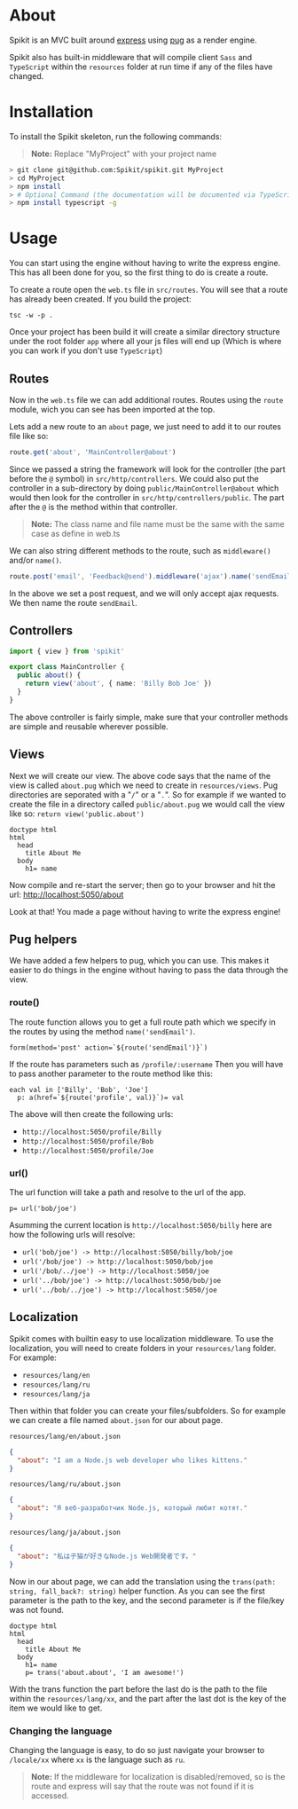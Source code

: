 # About

Spikit is an MVC built around [express](https://expressjs.com) using [pug](https://pugjs.org) as a render engine.

Spikit also has built-in middleware that will compile client `Sass` and `TypeScript` within the `resources` folder at run time if any of the files have changed.

# Installation

To install the Spikit skeleton, run the following commands:

> **Note:** Replace "MyProject" with your project name

```sh
> git clone git@github.com:Spikit/spikit.git MyProject
> cd MyProject
> npm install
> # Optional Command (the documentation will be documented via TypeScript):
> npm install typescript -g
```

# Usage

You can start using the engine without having to write the express engine. This has all been done for you, so the first thing to do is create a route.

To create a route open the `web.ts` file in `src/routes`. You will see that a route has already been created. If you build the project:

```
tsc -w -p .
```

Once your project has been build it will create a similar directory structure under the root folder `app` where all your js files will end up (Which is where you can work if you don't use `TypeScript`)

## Routes

Now in the `web.ts` file we can add additional routes. Routes using the `route` module, wich you can see has been imported at the top.

Lets add a new route to an `about` page, we just need to add it to our routes file like so:

```ts
route.get('about', 'MainController@about')
```

Since we passed a string the framework will look for the controller (the part before the `@` symbol) in `src/http/controllers`. We could also put the controller in a sub-directory by doing `public/MainController@about` which would then look for the controller in `src/http/controllers/public`. The part after the `@` is the method within that controller.

> **Note:** The class name and file name must be the same with the same case as define in web.ts

We can also string different methods to the route, such as `middleware()` and/or `name()`.

```ts
route.post('email', 'Feedback@send').middleware('ajax').name('sendEmail')
```

In the above we set a post request, and we will only accept ajax requests. We then name the route `sendEmail`.

## Controllers

```ts
import { view } from 'spikit'

export class MainController {
  public about() {
    return view('about', { name: 'Billy Bob Joe' })
  }
}
```

The above controller is fairly simple, make sure that your controller methods are simple and reusable wherever possible.

## Views

Next we will create our view. The above code says that the name of the view is called `about.pug` which we need to create in `resources/views`. Pug directories are seporated with a "`/`" or a "`.`". So for example if we wanted to create the file in a directory called `public/about.pug` we would call the view like so: `return view('public.about')`

```pug
doctype html
html
  head
    title About Me
  body
    h1= name
```

Now compile and re-start the server; then go to your browser and hit the url: [http://localhost:5050/about](http://localhost:5050/about)

Look at that! You made a page without having to write the express engine!

## Pug helpers

We have added a few helpers to pug, which you can use. This makes it easier to do things in the engine without having to pass the data through the view.

### route()

The route function allows you to get a full route path which we specify in the routes by using the method `name('sendEmail')`.

```pug
form(method='post' action=`${route('sendEmail')}`)
```

If the route has parameters such as `/profile/:username` Then you will have to pass another parameter to the route method like this:

```pug
each val in ['Billy', 'Bob', 'Joe']
  p: a(href=`${route('profile', val)}`)= val
```

The above will then create the following urls:

* `http://localhost:5050/profile/Billy`
* `http://localhost:5050/profile/Bob`
* `http://localhost:5050/profile/Joe`

### url()

The url function will take a path and resolve to the url of the app.

```pug
p= url('bob/joe')
```

Asumming the current location is `http://localhost:5050/billy` here are how the following urls will resolve:

* `url('bob/joe') -> http://localhost:5050/billy/bob/joe`
* `url('/bob/joe') -> http://localhost:5050/bob/joe`
* `url('/bob/../joe') -> http://localhost:5050/joe`
* `url('../bob/joe') -> http://localhost:5050/bob/joe`
* `url('../bob/../joe') -> http://localhost:5050/joe`

## Localization

Spikit comes with builtin easy to use localization middleware. To use the localization, you will need to create folders in your `resources/lang` folder. For example:

* `resources/lang/en`
* `resources/lang/ru`
* `resources/lang/ja`

Then within that folder you can create your files/subfolders. So for example we can create a file named `about.json` for our about page.

`resources/lang/en/about.json`
```json
{
  "about": "I am a Node.js web developer who likes kittens."
}
```

`resources/lang/ru/about.json`
```json
{
  "about": "Я веб-разработчик Node.js, который любит котят."
}
```

`resources/lang/ja/about.json`
```json
{
  "about": "私は子猫が好きなNode.js Web開発者です。"
}
```

Now in our about page, we can add the translation using the `trans(path: string, fall_back?: string)` helper function. As you can see the first parameter is the path to the key, and the second parameter is if the file/key was not found.

```pug
doctype html
html
  head
    title About Me
  body
    h1= name
    p= trans('about.about', 'I am awesome!')
```

With the trans function the part before the last do is the path to the file within the `resources/lang/xx`, and the part after the last dot is the key of the item we would like to get.

### Changing the language

Changing the language is easy, to do so just navigate your browser to `/locale/xx` where `xx` is the language such as `ru`.

> **Note:** If the middleware for localization is disabled/removed, so is the route and express will say that the route was not found if it is accessed.